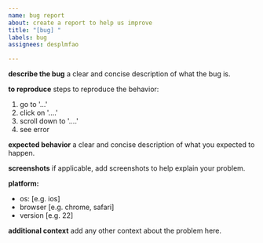 ```yaml
---
name: bug report
about: create a report to help us improve
title: "[bug] "
labels: bug
assignees: desplmfao

---
```


**describe the bug**
a clear and concise description of what the bug is.

**to reproduce**
steps to reproduce the behavior:
1. go to '...'
2. click on '....'
3. scroll down to '....'
4. see error

**expected behavior**
a clear and concise description of what you expected to happen.

**screenshots**
if applicable, add screenshots to help explain your problem.

**platform:**
 - os: [e.g. ios]
 - browser [e.g. chrome, safari]
 - version [e.g. 22]

**additional context**
add any other context about the problem here.